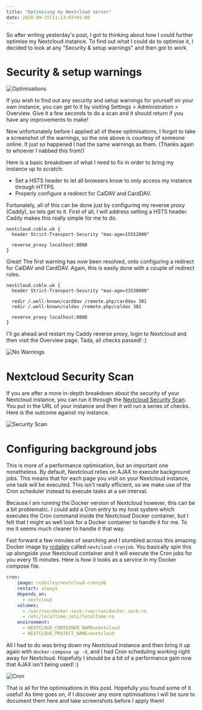 ```yaml
---
title: "Optimising my Nextcloud server"
date: 2020-09-25T11:13:07+01:00
---
```


So after writing yesterday's post, I got to thinking about how I could further optimise my Nextcloud instance. To find out what I could do to optimise it, I decided to look at any "Security & setup warnings" and then got to work. 

# Security & setup warnings
![Optimisations](https://s.coble.uk/2020-09-24/nextcloud-optimisations.png)

If you wish to find out any security and setup warnings for yourself on your own instance, you can get to it by visiting Settings > Administration > Overview. Give it a few seconds to do a scan and it should return if you have any improvements to make!

Now unfortunately before I applied all of these optimisations, I forgot to take a screenshot of the warnings, so the one above is courtesy of someone online. It just so happened I had the same warnings as them. (Thanks again to whoever I nabbed this from!)

Here is a basic breakdown of what I need to fix in order to bring my instance up to scratch:
- Set a HSTS header to let all browsers know to only access my instance through HTTPS.
- Properly configure a redirect for CalDAV and CardDAV.

Fortunately, all of this can be done just by configuring my reverse proxy (Caddy), so lets get to it. First of all, I will address setting a HSTS header. Caddy makes this really simple for me to do.

```
nextcloud.coble.uk {
  header Strict-Transport-Security "max-age=15552000"
  
  reverse_proxy localhost:8080
}
```

Great! The first warning has now been resolved, onto configuring a redirect for CalDAV and CardDAV. Again, this is easily done with a couple of redirect rules.

```
nextcloud.coble.uk {
  header Strict-Transport-Security "max-age=31536000"

  redir /.well-known/carddav /remote.php/carddav 301
  redir /.well-known/caldav /remote.php/caldav 301
  
  reverse_proxy localhost:8080
}
```

I'll go ahead and restart my Caddy reverse proxy, login to Nextcloud and then visit the Overview page. Tada, all checks passed! :)

![No Warnings](https://s.coble.uk/2020-09-24/2020-09-24_18-07.png)

# Nextcloud Security Scan
If you are after a more in-depth breakdown about the security of your Nextcloud instance, you can run it through the [Nextcloud Security Scan](https://scan.nextcloud.com/). You put in the URL of your instance and then it will run a series of checks. Here is the outcome against my instance.

![Security Scan](https://s.coble.uk/2020-09-24/2020-09-24_18-13.png)

# Configuring background jobs
This is more of a performance optimisation, but an important one nonetheless. By default, Nextcloud relies on AJAX to execute background jobs. This means that for each page you visit on your Nextcloud instance, one task will be executed. This isn't really efficient, so we make use of the Cron scheduler instead to execute tasks at a set interval.

Because I am running the Docker version of Nextcloud however, this can be a bit problematic. I could add a Cron entry to my host system which executes the Cron command inside the Nextcloud Docker container, but I felt that I might as well look for a Docker container to handle it for me. To me it seems much cleaner to handle it that way.

Fast forward a few minutes of searching and I stumbled across this amazing Docker image by [rcdailey](https://github.com/rcdailey) called `nextcloud-cronjob`. You basically spin this up alongside your Nextcloud container and it will execute the Cron jobs for you every 15 minutes. Here is how it looks as a service in my Docker compose file.

```yaml
cron:
    image: rcdailey/nextcloud-cronjob
    restart: always
    depends_on:
      - nextcloud
    volumes:
      - /var/run/docker.sock:/var/run/docker.sock:ro
      - /etc/localtime:/etc/localtime:ro
    environment:
      - NEXTCLOUD_CONTAINER_NAME=nextcloud
      - NEXTCLOUD_PROJECT_NAME=nextcloud
```

All I had to do was bring down my Nextcloud instance and then bring it up again with `docker-compose up -d`, and I had Cron scheduling working right away for Nextcloud. Hopefully I should be a bit of a performance gain now that AJAX isn't being used! :)

![Cron](https://s.coble.uk/2020-09-24/2020-09-24_18-24.png)

That is all for the optimisations in this post. Hopefully you found some of it useful! As time goes on, if I discover any more optimisations I will be sure to document them here and take screenshots before I apply them!